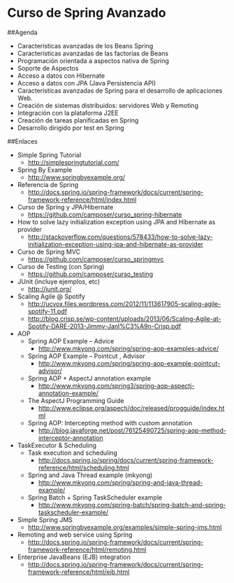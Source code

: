 Curso de Spring Avanzado
========================

##Agenda

- Características avanzadas de los Beans Spring
- Características avanzadas de las factorías de Beans
- Programación orientada a aspectos nativa de Spring
- Soporte de Aspectos
- Acceso a datos con Hibernate
- Acceso a datos con JPA (Java Persistencia API)
- Características avanzadas de Spring para el desarrollo de aplicaciones Web.
- Creación de sistemas distribuidos: servidores Web y Remoting
- Integración con la plataforma J2EE
- Creación de tareas planificadas en Spring
- Desarrollo dirigido por test en Spring

##Enlaces

- Simple Spring Tutorial
	- http://simplespringtutorial.com/
- Spring By Example
	- http://www.springbyexample.org/
- Referencia de Spring
	- http://docs.spring.io/spring-framework/docs/current/spring-framework-reference/html/index.html
- Curso de Spring y JPA/Hibernate
	- https://github.com/camposer/curso_spring-hibernate
- How to solve lazy initialization exception using JPA and Hibernate as provider
	- http://stackoverflow.com/questions/578433/how-to-solve-lazy-initialization-exception-using-jpa-and-hibernate-as-provider
- Curso de Spring MVC
	- https://github.com/camposer/curso_springmvc
- Curso de Testing (con Spring)
	- https://github.com/camposer/curso_testing
- JUnit (incluye ejemplos, etc)
	- http://junit.org/
- Scaling Agile @ Spotify
	- http://ucvox.files.wordpress.com/2012/11/113617905-scaling-agile-spotify-11.pdf
	- http://blog.crisp.se/wp-content/uploads/2013/06/Scaling-Agile-at-Spotify-DARE-2013-Jimmy-Janl%C3%A9n-Crisp.pdf
- AOP
	- Spring AOP Example – Advice
		- http://www.mkyong.com/spring/spring-aop-examples-advice/
	- Spring AOP Example – Pointcut , Advisor
		- http://www.mkyong.com/spring/spring-aop-example-pointcut-advisor/
	- Spring AOP + AspectJ annotation example
		- http://www.mkyong.com/spring3/spring-aop-aspectj-annotation-example/
	- The AspectJ Programming Guide
		- http://www.eclipse.org/aspectj/doc/released/progguide/index.html
	- Spring AOP: Intercepting method with custom annotation
		- http://blog.javaforge.net/post/76125490725/spring-aop-method-interceptor-annotation
- TaskExecutor & Scheduling
	- Task execution and scheduling
		- http://docs.spring.io/spring/docs/current/spring-framework-reference/html/scheduling.html
	- Spring and Java Thread example (mkyong)
		- http://www.mkyong.com/spring/spring-and-java-thread-example/
	- Spring Batch + Spring TaskScheduler example
		- http://www.mkyong.com/spring-batch/spring-batch-and-spring-taskscheduler-example/
- Simple Spring JMS
	- http://www.springbyexample.org/examples/simple-spring-jms.html
- Remoting and web service using Spring
	- http://docs.spring.io/spring-framework/docs/current/spring-framework-reference/html/remoting.html
- Enterprise JavaBeans (EJB) integration
	- http://docs.spring.io/spring-framework/docs/current/spring-framework-reference/html/ejb.html
